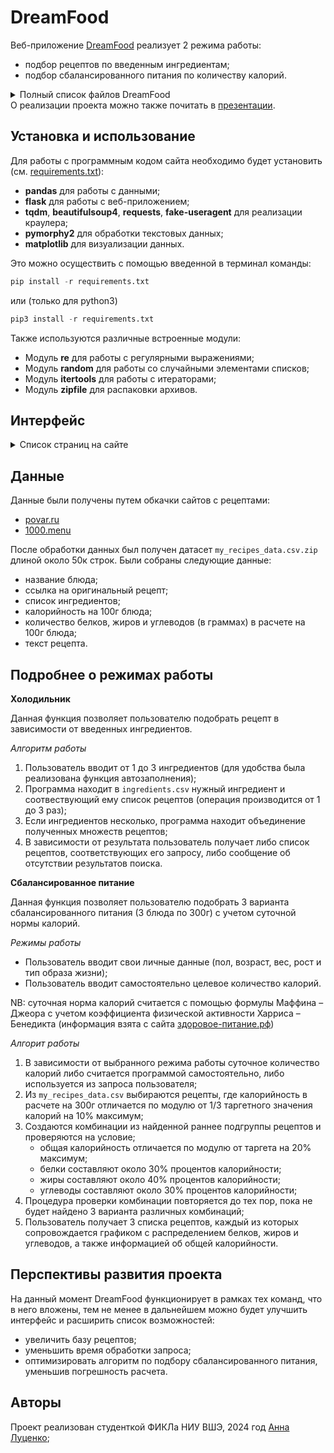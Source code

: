 # DreamFood

Веб-приложение [DreamFood](https://dreamfood.pythonanywhere.com/) реализует 2 режима работы:
- подбор рецептов по введенным ингредиентам;
- подбор сбалансированного питания по количеству калорий.

<details><summary>Полный список файлов DreamFood</summary>

- Реализация сайта: `main.py`
- HTML-страницы: `папка templates`
- Изображения: `папка static`
- Реализация краулера №1: `web_1.ipynb`
- Реализация краулера №2: `web_2.ipynb`
- Обработка данных:  `data_processing.ipynb`
- Данные по рецептам: `my_recipes_data.csv.zip`
- Данные по ингредиентам: `ingredients.csv`
- Модули и пакеты для работы: `requirements.txt` </details>
О реализации проекта можно также почитать в [презентации](https://docs.google.com/presentation/d/1KM5novblLMESZhoQBRFeagFNAQ1t5eJlPlQIX0izoFM/edit?usp=sharing).

## Установка и использование
Для работы с программным кодом сайта необходимо будет установить (см. [requirements.txt](requirements.txt)): 
- **pandas** для работы с данными;
- **flask** для работы с веб-приложением; 
- **tqdm**, **beautifulsoup4**, **requests**, **fake-useragent** для реализации краулера;
- **pymorphy2** для обработки текстовых данных;
- **matplotlib** для визуализации данных. 

Это можно осуществить с помощью введенной в терминал команды:

```python
pip install -r requirements.txt
```
или (только для python3)
```python
pip3 install -r requirements.txt
```

Также используются различные встроенные модули: 
- Модуль **re** для работы с регулярными выражениями;
- Модуль **random** для работы со случайными элементами списков;
- Модуль **itertools** для работы с итераторами;
- Модуль **zipfile** для распаковки архивов.

## Интерфейс 

<details><summary>Список страниц на сайте</summary>

- `dreamfood.pythonanywhere.com` — переход на главную страницу веб-приложения;
- `/fridge` позволяет перейти на страницу по поиску рецептов по ингредиентам; 
- `/nutrition` осуществляют вызов страницы с подбором сбалансированного питания.</details>

## Данные 
Данные были получены путем обкачки сайтов с рецептами: 
- [povar.ru](https://povar.ru/mostnew/all/)
- [1000.menu](https://1000.menu/catalog/bjstro-i-vkusno)

После обработки данных был получен датасет `my_recipes_data.csv.zip` длиной около 50к строк. 
Были собраны следующие данные: 
- название блюда;
- ссылка на оригинальный рецепт;
- список ингредиентов;
- калорийность на 100г блюда;
- количество белков, жиров и углеводов (в граммах) в расчете на 100г блюда;
- текст рецепта.
  
## Подробнее о режимах работы
**Холодильник**

Данная функция позволяет пользователю подобрать рецепт в зависимости от введенных ингредиентов. 

*Алгоритм работы*
1) Пользователь вводит от 1 до 3 ингредиентов (для удобства была реализована функция автозаполнения);
2) Программа находит в `ingredients.csv` нужный ингредиент и соотвествующий ему список рецептов (операция производится от 1 до 3 раз);
3) Если ингредиентов несколько, программа находит объединение полученных множеств рецептов;
4) В зависимости от результата пользователь получает либо список рецептов, соответствующих его запросу, либо сообщение об отсутствии результатов поиска.

**Сбалансированное питание**

Данная функция позволяет пользователю подобрать 3 варианта сбалансированного питания (3 блюда по 300г) с учетом суточной нормы калорий. 

*Режимы работы*
- Пользователь вводит свои личные данные (пол, возраст, вес, рост и тип образа жизни);
- Пользователь вводит самостоятельно целевое количество калорий.

NB: суточная норма калорий считается с помощью формулы Маффина – Джеора с учетом коэффициента физической активности Харриса – Бенедикта (информация взята с сайта [здоровое-питание.рф](https://clck.ru/39UBxA))

*Алгорит работы*
1) В зависимости от выбранного режима работы суточное количество калорий либо считается программой самостоятельно, либо используется из запроса пользователя;
2) Из `my_recipes_data.csv` выбираются рецепты, где калорийность в расчете на 300г отличается по модулю от 1/3 таргетного значения калорий  на 10% максимум;
3) Создаются комбинации из найденной раннее подгруппы рецептов и проверяются на условие;
   - общая калорийность отличается по модулю от таргета на 20% максимум;
   - белки составляют около 30% процентов калорийности;
   - жиры составляют около 40% процентов калорийности;
   - углеводы составляют около 30% процентов калорийности;
4) Процедура проверки комбинации повторяется до тех пор, пока не будет найдено 3 варианта различных комбинаций;
5) Пользователь получает 3 списка рецептов, каждый из которых сопровождается графиком с распределением белков, жиров и углеводов, а также информацией об общей калорийности.

## Перспективы развития проекта 
На данный момент DreamFood функционирует в рамках тех команд, что в него вложены, тем не менее в дальнейшем можно будет улучшить интерфейс и расширить список возможностей: 
- увеличить базу рецептов;
- уменьшить время обработки запроса;
- оптимизировать алгоритм по подбору сбалансированного питания, уменьшив погрешность расчета.

## Aвторы
Проект реализован студенткой ФИКЛа НИУ ВШЭ, 2024 год 
[Анна Луценко](https://t.me/usmor);



